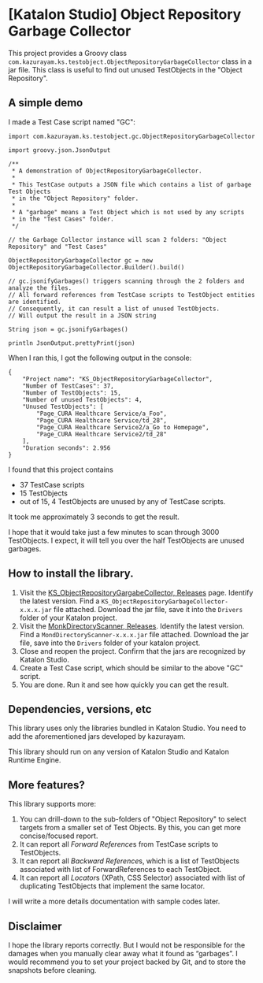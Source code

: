 # [Katalon Studio] Object Repository Garbage Collector

This project provides a Groovy class `com.kazurayam.ks.testobject.ObjectRepositoryGarbageCollector` class
in a jar file. This class is useful to find out unused TestObjects in the "Object Repository".

## A simple demo

I made a Test Case script named "GC":

```
import com.kazurayam.ks.testobject.gc.ObjectRepositoryGarbageCollector

import groovy.json.JsonOutput

/**
 * A demonstration of ObjectRepositoryGarbageCollector.
 *
 * This TestCase outputs a JSON file which contains a list of garbage Test Objects
 * in the "Object Repository" folder.
 *
 * A "garbage" means a Test Object which is not used by any scripts
 * in the "Test Cases" folder.
 */

// the Garbage Collector instance will scan 2 folders: "Object Repository" and "Test Cases"

ObjectRepositoryGarbageCollector gc = new ObjectRepositoryGarbageCollector.Builder().build()

// gc.jsonifyGarbages() triggers scanning through the 2 folders and analyze the files.
// All forward references from TestCase scripts to TestObject entities are identified.
// Consequently, it can result a list of unused TestObjects.
// Will output the result in a JSON string

String json = gc.jsonifyGarbages()

println JsonOutput.prettyPrint(json)
```

When I ran this, I got the following output in the console:

```
{
    "Project name": "KS_ObjectRepositoryGarbageCollector",
    "Number of TestCases": 37,
    "Number of TestObjects": 15,
    "Number of unused TestObjects": 4,
    "Unused TestObjects": [
        "Page_CURA Healthcare Service/a_Foo",
        "Page_CURA Healthcare Service/td_28",
        "Page_CURA Healthcare Service2/a_Go to Homepage",
        "Page_CURA Healthcare Service2/td_28"
    ],
    "Duration seconds": 2.956
}
```

I found that this project contains

- 37 TestCase scripts
- 15 TestObjects
- out of 15, 4 TestObjects are unused by any of TestCase scripts.

It took me approximately 3 seconds to get the result.

I hope that it would take just a few minutes to scan through 3000 TestObjects. I expect, it will tell you over the half TestObjects are unused garbages.

## How to install the library.

1. Visit the [KS_ObjectRepositoryGargabeCollector, Releases](https://github.com/kazurayam/KS_ObjectRepositoryGarbageCollector/releases) page. Identify the latest version. Find a `KS_ObjectRepositoryGarbageCollector-x.x.x.jar` file attached. Download the jar file, save it into the `Drivers` folder of your Katalon project.
2. Visit the [MonkDirectoryScanner, Releases](https://github.com/kazurayam/MonkDirectoryScanner/releases/tag/0.1.0). Identify the latest version. Find a `MondDirectoryScanner-x.x.x.jar` file attached. Download the jar file, save into the `Drivers` folder of your katalon project.
3. Close and reopen the project. Confirm that the jars are recognized by Katalon Studio.
4. Create a Test Case script, which should be similar to the above "GC" script.
5. You are done. Run it and see how quickly you can get the result.

## Dependencies, versions, etc

This library uses only the libraries bundled in Katalon Studio.
You need to add the aforementioned jars developed by kazurayam.

This library should run on any version of Katalon Studio and Katalon Runtime Engine.

## More features?

This library supports more:

1. You can drill-down to the sub-folders of "Object Repository" to select targets from a smaller set of Test Objects. By this, you can get more concise/focused report.
2. It can report all *Forward Reference*s from TestCase scripts to TestObjects.
3. It can report all *Backward Reference*s, which is a list of TestObjects associated with list of ForwardReferences to each TestObject.
4. It can report all *Locator*s (XPath, CSS Selector) associated with list of duplicating TestObjects that implement the same locator.

I will write a more details documentation with sample codes later.

## Disclaimer

I hope the library reports correctly. But I would not be responsible for the damages when you manually clear away what it found as “garbages”. I would recommend you to set your project backed by Git, and to store the snapshots before cleaning.
